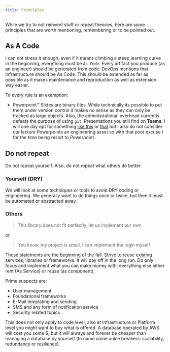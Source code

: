 ```yaml
---
title: Principles
---
```


While we try to not reinvent stuff or repeat theories, here are some principles that are worth mentioning, remembering or to be pointed out.

## As A Code
I can not stress it enough, even if it means climbing a steep learning curve in the beginning, everything must be `As Code`. Every artifact you produce (as an engineer) should be generated from code. DevOps mentions that Infrastructure should be As Code. This should be extended as far as possible as it makes maintenance and reproduction as well as extension way easier. 

To every rule is an exemption:

- Powerpoint™️ Slides are binary files. While technically its possible to put them under version control it makes no sense as they can only be tracked as large objects. Also, the administrational overhead currently defeats the purpose of using `git`. Presentations you still find on **Teams**. I will one day opt for something [like this](https://arnehilmann.github.io/markdeck/) or [that](https://revealjs.com/#/3) but I also do not consider our lecture Powerpoints an engineering asset so with that poor excuse I for the time being resort to Powerpoint. 

## Do not repeat

Do not repeat yourself. Also, do not repeat what others do better.

### Yourself (DRY)

We will look at some techniques or tools to avoid DRY coding or engineering. We generally want to do things once or twice, but then it must be automated or abstracted away. 

### Others

> This library does not fit perfectly, let us implement our own

or

> You know, my project is small, I can implement the login myself

These statements are the beginning of the fall. Strive to reuse existing services, libraries or frameworks. It will pay off in the long run. Do only focus and implement what you can make money with, everything else either rent (As Service) or reuse (as component).

Prime suspects are:

* User management
* Foundational frameworks
* E-Mail templating and sending
* SMS and any form of notification service
* Security related topics

This does not only apply to code level, also at Infrastructure or Platform level you might want to buy what is offered. A database operated by AWS will cost you some $, but it will always and forever be cheaper than managing a database by yourself (to name some ankle breakers: scalability, redundancy or resilience).

